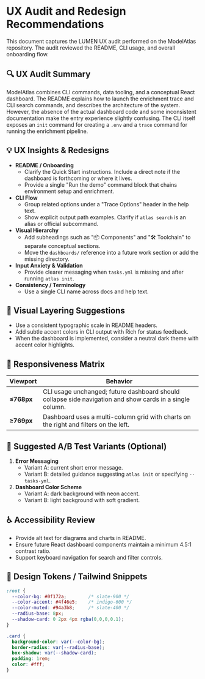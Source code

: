 # UX Audit and Redesign Recommendations

This document captures the LUMEN UX audit performed on the ModelAtlas repository. The audit reviewed the README, CLI usage, and overall onboarding flow.

## 🔍 UX Audit Summary
ModelAtlas combines CLI commands, data tooling, and a conceptual React dashboard. The README explains how to launch the enrichment trace and CLI search commands, and describes the architecture of the system. However, the absence of the actual dashboard code and some inconsistent documentation make the entry experience slightly confusing. The CLI itself exposes an `init` command for creating a `.env` and a `trace` command for running the enrichment pipeline.

## 💡 UX Insights & Redesigns
- **README / Onboarding**
  - Clarify the Quick Start instructions. Include a direct note if the dashboard is forthcoming or where it lives.
  - Provide a single "Run the demo" command block that chains environment setup and enrichment.
- **CLI Flow**
  - Group related options under a "Trace Options" header in the help text.
  - Show explicit output path examples. Clarify if `atlas search` is an alias or official subcommand.
- **Visual Hierarchy**
  - Add subheadings such as "📦 Components" and "🛠️ Toolchain" to separate conceptual sections.
  - Move the `dashboards/` reference into a future work section or add the missing directory.
- **Input Anxiety & Validation**
  - Provide clearer messaging when `tasks.yml` is missing and after running `atlas init`.
- **Consistency / Terminology**
  - Use a single CLI name across docs and help text.

## 🎨 Visual Layering Suggestions
- Use a consistent typographic scale in README headers.
- Add subtle accent colors in CLI output with Rich for status feedback.
- When the dashboard is implemented, consider a neutral dark theme with accent color highlights.

## 📱 Responsiveness Matrix
| Viewport | Behavior |
| -------- | -------- |
| **≤768px** | CLI usage unchanged; future dashboard should collapse side navigation and show cards in a single column. |
| **≥769px** | Dashboard uses a multi-column grid with charts on the right and filters on the left. |

## 🧪 Suggested A/B Test Variants (Optional)
1. **Error Messaging**
   - Variant A: current short error message.
   - Variant B: detailed guidance suggesting `atlas init` or specifying `--tasks-yml`.
2. **Dashboard Color Scheme**
   - Variant A: dark background with neon accent.
   - Variant B: light background with soft gradient.

## ♿ Accessibility Review
- Provide alt text for diagrams and charts in README.
- Ensure future React dashboard components maintain a minimum 4.5:1 contrast ratio.
- Support keyboard navigation for search and filter controls.

## 📎 Design Tokens / Tailwind Snippets
```css
:root {
  --color-bg: #0f172a;        /* slate-900 */
  --color-accent: #4f46e5;    /* indigo-600 */
  --color-muted: #94a3b8;     /* slate-400 */
  --radius-base: 8px;
  --shadow-card: 0 2px 4px rgba(0,0,0,0.1);
}

.card {
  background-color: var(--color-bg);
  border-radius: var(--radius-base);
  box-shadow: var(--shadow-card);
  padding: 1rem;
  color: #fff;
}
```
